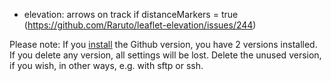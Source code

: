 * elevation: arrows on track if distanceMarkers = true (https://github.com/Raruto/leaflet-elevation/issues/244)

Please note: If you [install](https://leafext.de/en/doku/about/versions/) the Github version, you have 2 versions installed. If you delete any version, all settings will be lost. Delete the unused version, if you wish, in other ways, e.g. with sftp or ssh. 
